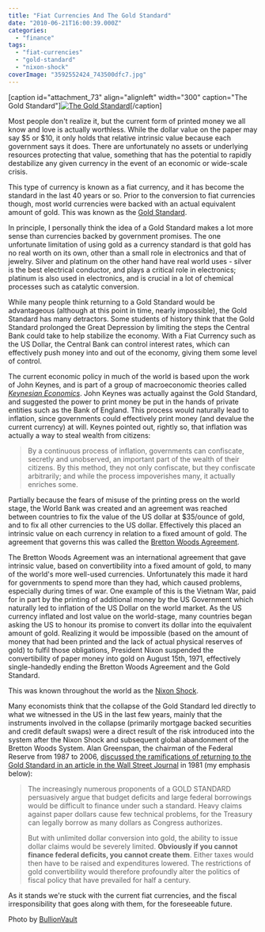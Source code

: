 ```yaml
---
title: "Fiat Currencies And The Gold Standard"
date: "2010-06-21T16:00:39.000Z"
categories: 
  - "finance"
tags: 
  - "fiat-currencies"
  - "gold-standard"
  - "nixon-shock"
coverImage: "3592552424_743500dfc7.jpg"
---
```


\[caption id="attachment\_73" align="alignleft" width="300" caption="The Gold Standard"\][![](images/3592552424_743500dfc7-300x231.jpg "The Gold Standard")](http://www.flickr.com/photos/bullionvault/3592552424/)\[/caption\]

Most people don't realize it, but the current form of printed money we all know and love is actually worthless. While the dollar value on the paper may say $5 or $10, it only holds that relative intrinsic value because each government says it does. There are unfortunately no assets or underlying resources protecting that value, something that has the potential to rapidly destabilize any given currency in the event of an economic or wide-scale crisis.

This type of currency is known as a fiat currency, and it has become the standard in the last 40 years or so. Prior to the conversion to fiat currencies though, most world currencies were backed with an actual equivalent amount of gold. This was known as the [Gold Standard](http://en.wikipedia.org/wiki/Gold_standard).

In principle, I personally think the idea of a Gold Standard makes a lot more sense than currencies backed by government promises. The one unfortunate limitation of using gold as a currency standard is that gold has no real worth on its own, other than a small role in electronics and that of jewelry. Silver and platinum on the other hand have real world uses - silver is the best electrical conductor, and plays a critical role in electronics; platinum is also used in electronics, and is crucial in a lot of chemical processes such as catalytic conversion.

While many people think returning to a Gold Standard would be advantageous (although at this point in time, nearly impossible), the Gold Standard has many detractors. Some students of history think that the Gold Standard prolonged the Great Depression by limiting the steps the Central Bank could take to help stabilize the economy. With a Fiat Currency such as the US Dollar, the Central Bank can control interest rates, which can effectively push money into and out of the economy, giving them some level of control.

The current economic policy in much of the world is based upon the work of John Keynes, and is part of a group of macroeconomic theories called _[Keynesian Economics](http://en.wikipedia.org/wiki/Keynesian_economics)_. John Keynes was actually against the Gold Standard, and suggested the power to print money be put in the hands of private entities such as the Bank of England. This process would naturally lead to inflation, since governments could effectively print money (and devalue the current currency) at will. Keynes pointed out, rightly so, that inflation was actually a way to steal wealth from citizens:

> By a continuous process of inflation, governments can confiscate, secretly and unobserved, an important part of the wealth of their citizens. By this method, they not only confiscate, but they confiscate arbitrarily; and while the process impoverishes many, it actually enriches some.

Partially because the fears of misuse of the printing press on the world stage, the World Bank was created and an agreement was reached between countries to fix the value of the US dollar at $35/ounce of gold, and to fix all other currencies to the US dollar. Effectively this placed an intrinsic value on each currency in relation to a fixed amount of gold. The agreement that governs this was called the [Bretton Woods Agreement](http://en.wikipedia.org/wiki/Bretton_Woods_Agreement).

The Bretton Woods Agreement was an international agreement that gave intrinsic value, based on convertibility into a fixed amount of gold, to many of the world's more well-used currencies. Unfortunately this made it hard for governments to spend more than they had, which caused problems, especially during times of war. One example of this is the Vietnam War, paid for in part by the printing of additional money by the US Government which naturally led to inflation of the US Dollar on the world market. As the US currency inflated and lost value on the world-stage, many countries began asking the US to honour its promise to convert its dollar into the equivalent amount of gold. Realizing it would be impossible (based on the amount of money that had been printed and the lack of actual physical reserves of gold) to fulfil those obligations, President Nixon suspended the convertibility of paper money into gold on August 15th, 1971, effectively single-handedly ending the Bretton Woods Agreement and the Gold Standard.

This was known throughout the world as the [Nixon Shock](http://en.wikipedia.org/wiki/Nixon_Shock).

Many economists think that the collapse of the Gold Standard led directly to what we witnessed in the US in the last few years, mainly that the instruments involved in the collapse (primarily mortgage backed securities and credit default swaps) were a direct result of the risk introduced into the system after the Nixon Shock and subsequent global abandonment of the Bretton Woods System. Alan Greenspan, the chairman of the Federal Reserve from 1987 to 2006, [discussed the ramifications of returning to the Gold Standard in an article in the Wall Street Journal](http://www.gold-eagle.com/greenspan011098.html) in 1981 (my emphasis below):

> The increasingly numerous proponents of a GOLD STANDARD persuasively argue that budget deficits and large federal borrowings would be difficult to finance under such a standard. Heavy claims against paper dollars cause few technical problems, for the Treasury can legally borrow as many dollars as Congress authorizes.
> 
> But with unlimited dollar conversion into gold, the ability to issue dollar claims would be severely limited. **Obviously if you cannot finance federal deficits, you cannot create them**. Either taxes would then have to be raised and expenditures lowered. The restrictions of gold convertibility would therefore profoundly alter the politics of fiscal policy that have prevailed for half a century.

As it stands we're stuck with the current fiat currencies, and the fiscal irresponsibility that goes along with them, for the foreseeable future.

Photo by [BullionVault](http://www.flickr.com/people/bullionvault/)

